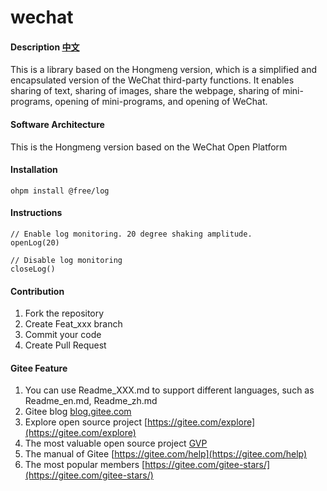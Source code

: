 # wechat

#### Description [中文](README.md)

This is a library based on the Hongmeng version, which is a simplified and encapsulated version of the WeChat third-party functions. It enables sharing of text, sharing of images, share the webpage, sharing of mini-programs, opening of mini-programs, and opening of WeChat.
#### Software Architecture 

This is the Hongmeng version based on the WeChat Open Platform
#### Installation

`ohpm install @free/log`

#### Instructions

```
// Enable log monitoring. 20 degree shaking amplitude.
openLog(20)

// Disable log monitoring
closeLog()
```

#### Contribution

1.  Fork the repository
2.  Create Feat_xxx branch
3.  Commit your code
4.  Create Pull Request


#### Gitee Feature

1.  You can use Readme\_XXX.md to support different languages, such as Readme\_en.md, Readme\_zh.md
2.  Gitee blog [blog.gitee.com](https://blog.gitee.com)
3.  Explore open source project [https://gitee.com/explore](https://gitee.com/explore)
4.  The most valuable open source project [GVP](https://gitee.com/gvp)
5.  The manual of Gitee [https://gitee.com/help](https://gitee.com/help)
6.  The most popular members  [https://gitee.com/gitee-stars/](https://gitee.com/gitee-stars/)
